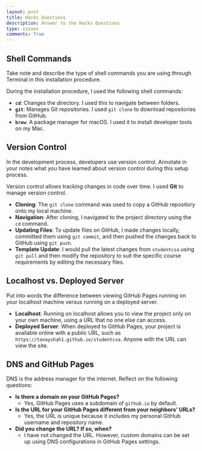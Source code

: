 ```yaml
---
layout: post
title: Hacks Questions 
description: Answer to the Hacks Questions 
type: issues
comments: True
---
```


## Shell Commands

Take note and describe the type of shell commands you are using through Terminal in this installation procedure.

During the installation procedure, I used the following shell commands:

- **`cd`**: Changes the directory. I used this to navigate between folders.
- **`git`**: Manages Git repositories. I used `git clone` to download repositories from GitHub.
- **`brew`**: A package manager for macOS. I used it to install developer tools on my Mac.

## Version Control

In the development process, developers use version control. Annotate in your notes what you have learned about version control during this setup process.

Version control allows tracking changes in code over time. I used **Git** to manage version control.

- **Cloning**: The `git clone` command was used to copy a GitHub repository onto my local machine.
- **Navigation**: After cloning, I navigated to the project directory using the `cd` command.
- **Updating Files**: To update files on GitHub, I made changes locally, committed them using `git commit`, and then pushed the changes back to GitHub using `git push`.
- **Template Update**: I would pull the latest changes from `studentcsa` using `git pull` and then modify the repository to suit the specific course requirements by editing the necessary files.

## Localhost vs. Deployed Server

Put into words the difference between viewing GitHub Pages running on your localhost machine versus running on a deployed server.

- **Localhost**: Running on localhost allows you to view the project only on your own machine, using a URL that no one else can access.
- **Deployed Server**: When deployed to GitHub Pages, your project is available online with a public URL, such as `https://tanayshah1.github.io/studentcsa`. Anyone with the URL can view the site.

## DNS and GitHub Pages

DNS is the address manager for the internet. Reflect on the following questions:

- **Is there a domain on your GitHub Pages?**
  - Yes, GitHub Pages uses a subdomain of `github.io` by default.
- **Is the URL for your GitHub Pages different from your neighbors' URLs?**
  - Yes, the URL is unique because it includes my personal GitHub username and repository name.
- **Did you change the URL? If so, when?**
  - I have not changed the URL. However, custom domains can be set up using DNS configurations in GitHub Pages settings.
